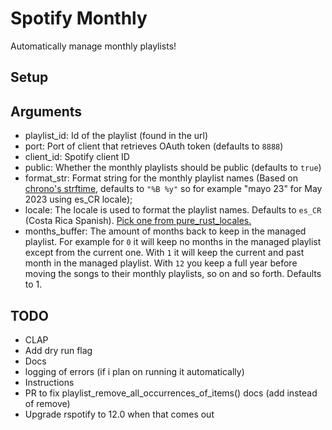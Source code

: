 # Spotify Monthly
Automatically manage monthly playlists!

## Setup

## Arguments

- playlist_id: Id of the playlist (found in the url)
- port: Port of client that retrieves OAuth token (defaults to `8888`)
- client_id: Spotify client ID
- public: Whether the monthly playlists should be public (defaults to `true`)
- format_str: Format string for the monthly playlist names (Based on [chrono's strftime](https://docs.rs/chrono/latest/chrono/format/strftime/index.html), defaults to `"%B %y"` so for example "mayo 23" for May 2023 using es_CR locale);
- locale: The locale is used to format the playlist names. Defaults to `es_CR` (Costa Rica Spanish). [Pick one from pure_rust_locales.](https://docs.rs/pure-rust-locales/latest/pure_rust_locales/)
- months_buffer: The amount of months back to keep in the managed playlist. For example for `0` it will keep no months in the managed playlist except from the current one. With `1` it will keep the current and past month in the managed playlist. With `12` you keep a full year before moving the songs to their monthly playlists, so on and so forth. Defaults to 1.

## TODO
- CLAP
- Add dry run flag
- Docs
- logging of errors (if i plan on running it automatically)
- Instructions
- PR to fix playlist_remove_all_occurrences_of_items() docs (add instead of remove)
- Upgrade rspotify to 12.0 when that comes out
